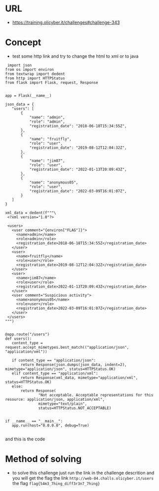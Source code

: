 # URL 
* https://training.olicyber.it/challenges#challenge-343
# Concept
* test some http link and try to change the html to xml or to java
 ```
  import json
from os import environ
from textwrap import dedent
from http import HTTPStatus
from flask import Flask, request, Response


app = Flask(__name__)

json_data = {
    "users": [
        {
            "name": "admin",
            "role": "admin",
            "registration_date": "2018-06-18T15:34:55Z",
        },
        {
            "name": "fruitfly",
            "role": "user",
            "registration_date": "2019-08-12T12:04:32Z",
        },
        {
            "name": "jim87",
            "role": "user",
            "registration_date": "2022-01-13T20:09:43Z",
        },
        {
            "name": "anonymous05",
            "role": "user",
            "registration_date": "2022-03-09T16:01:07Z",
        }
    ]
}

xml_data = dedent(f"""\
  <?xml version="1.0"?>

  <users>
    <user comment="{environ["FLAG"]}">
      <name>admin</name>
      <role>admin</role>
      <registration_date>2018-06-18T15:34:55Z</registration_date>
    </user>
    <user>
      <name>fruitfly</name>
      <role>user</role>
      <registration_date>2019-08-12T12:04:32Z</registration_date>
    </user>
    <user>
      <name>jim87</name>
      <role>user</role>
      <registration_date>2022-01-13T20:09:43Z</registration_date>
    </user>
    <user comment="Suspicious activity">
      <name>anonymous05</name>
      <role>user</role>
      <registration_date>2022-03-09T16:01:07Z</registration_date>
    </user>
  </users>
""")


@app.route("/users")
def users():
    content_type = request.accept_mimetypes.best_match(("application/json", "application/xml"))

    if content_type == "application/json":
        return Response(json.dumps(json_data, indent=2), mimetype="application/json", status=HTTPStatus.OK)
    elif content_type == "application/xml":
        return Response(xml_data, mimetype="application/xml", status=HTTPStatus.OK)
    else:
        return Response(
                "Not acceptable. Acceptable representations for this resource: application/json, application/xml",
                mimetype="text/plain",
                status=HTTPStatus.NOT_ACCEPTABLE)


if __name__ == "__main__":
    app.run(host="0.0.0.0", debug=True)
  
  ```
and this is the code 
# Method of solving 
* to solve this challenge just run the link in the challenge descrition and you will get the flag 
the link ```http://web-04.challs.olicyber.it/users ```
the flag ```flag{54m3_7hing_diff3r3n7_7hing} ```
